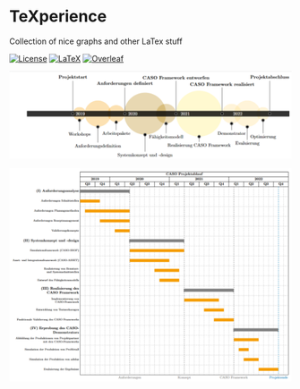 # TeXperience
Collection of nice graphs and other LaTex stuff

[![License](https://img.shields.io/github/license/MarvinMat/PlanCausal)](LICENSE)
[![LaTeX](https://img.shields.io/badge/LaTeX-%E2%80%9Eblue%22?logo=latex&color=ffcc00)](https://www.latex-project.org/)
[![Overleaf](https://img.shields.io/badge/Overleaf-Online%20LaTeX%20Editor-green)](https://www.overleaf.com/)


<p align="center">
  <img src="timeline_preview.png" alt="Timeline short" width="1000">
</p>


<p align="center">
  <img src="big_timeline_preview.png" alt="Timeline long" width="1000">
</p>

